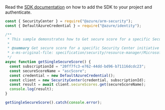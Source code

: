 Read the [SDK documentation](https://github.com/Azure/azure-sdk-for-js/blob/%40azure%2Farm-security_5.0.0/sdk/security/arm-security/README.md) on how to add the SDK to your project and authenticate.

```javascript
const { SecurityCenter } = require("@azure/arm-security");
const { DefaultAzureCredential } = require("@azure/identity");

/**
 * This sample demonstrates how to Get secure score for a specific Security Center initiative within your current scope. For the ASC Default initiative, use 'ascScore'.
 *
 * @summary Get secure score for a specific Security Center initiative within your current scope. For the ASC Default initiative, use 'ascScore'.
 * x-ms-original-file: specification/security/resource-manager/Microsoft.Security/stable/2020-01-01/examples/secureScores/GetSecureScoresSingle_example.json
 */
async function getSingleSecureScore() {
  const subscriptionId = "20ff7fc3-e762-44dd-bd96-b71116dcdc23";
  const secureScoreName = "ascScore";
  const credential = new DefaultAzureCredential();
  const client = new SecurityCenter(credential, subscriptionId);
  const result = await client.secureScores.get(secureScoreName);
  console.log(result);
}

getSingleSecureScore().catch(console.error);
```
